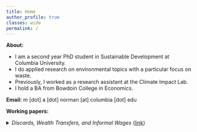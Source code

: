 ```yaml
---
title: Home
author_profile: true
classes: wide
permalink: /
---
```


**About:**
- I am a second year PhD student in Sustainable Development at Columbia University.
- I do applied research on environmental topics with a particular focus on waste.
- Previously, I worked as a research assistant at the Climate Impact Lab.
- I hold a BA from Bowdoin College in Economics.

**Email:**  m [dot] a [dot] norman [at] columbia [dot] edu

**Working papers:**
<details><summary> <em>Discards, Wealth Transfers, and Informal Wages</em> (<a href="https://mayaanorman.github.io/docs/bottlebills.pdf">link</a>)</summary>
<p>
This paper tests whether laws that encourage beverage container recycling through a deposit refund scheme improve birth outcomes in low income populations. A very simple economic model of recycling participation and labor supply suggests that recycling activity transfers wealth to low-wage earners. Between 1973 and 1990, ten states introduced deposit refund programs for beverage containers. This paper exploits idiosyncratic variation in the timing and location of policy implementation to measure and test for any reduction in the incidence of low birth weights associated with deposit refund programs. The results show deposit refund policy introductions are associated with a .3 percentage point reduction in the incidence of low birth weight on average among mothers with less than a high school education. I rely on the literature connecting wealth transfers and birth outcomes to argue this result extends a small empirical literature highlighting the progressive nature of beverage container deposit refund programs.
</p>
</details>








